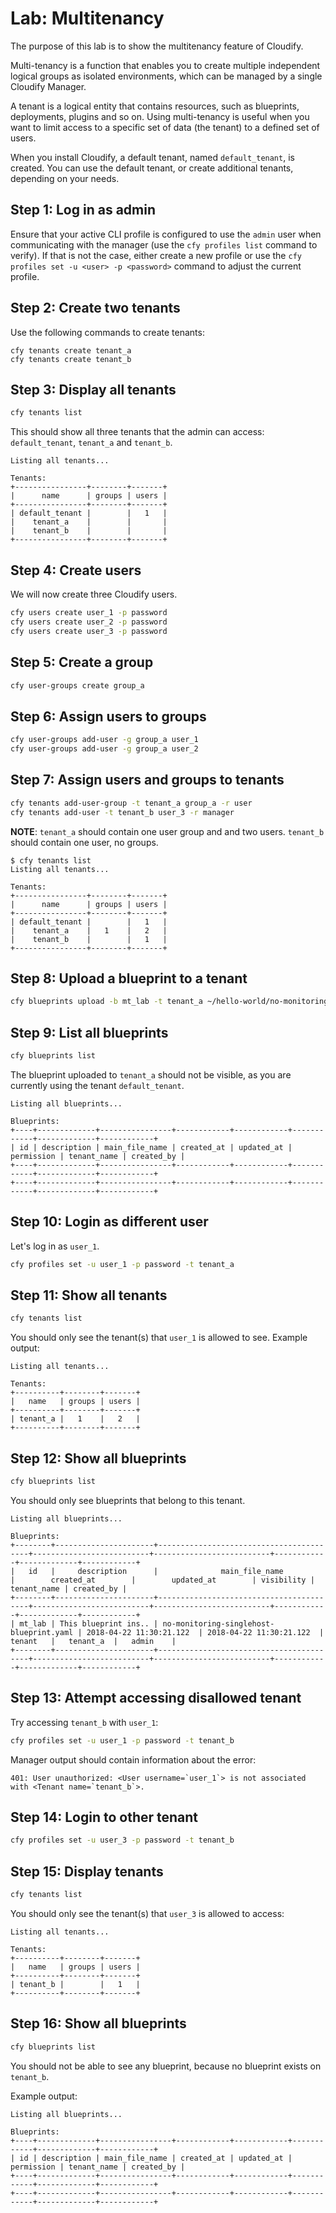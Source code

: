 # Lab: Multitenancy

The purpose of this lab is to show the multitenancy feature of Cloudify.

Multi-tenancy is a function that enables you to create multiple independent logical groups as isolated environments, which can be managed by a single Cloudify Manager.

A tenant is a logical entity that contains resources, such as blueprints, deployments, plugins and so on.
Using multi-tenancy is useful when you want to limit access to a specific set of data (the tenant) to a defined set of users.

When you install Cloudify, a default tenant, named `default_tenant`, is created.
You can use the default tenant, or create additional tenants, depending on your needs.
 
## Step 1: Log in as admin

Ensure that your active CLI profile is configured to use the `admin` user when communicating with the manager (use the
`cfy profiles list` command to verify). If that is not the case, either create a new profile or use the `cfy profiles
set -u <user> -p <password>` command to adjust the current profile.

## Step 2: Create two tenants

Use the following commands to create tenants:

```
cfy tenants create tenant_a 
cfy tenants create tenant_b
```

## Step 3: Display all tenants


```bash
cfy tenants list
```

This should show all three tenants that the admin can access: `default_tenant`, `tenant_a` and `tenant_b`.

```
Listing all tenants...

Tenants:
+----------------+--------+-------+
|      name      | groups | users |
+----------------+--------+-------+
| default_tenant |        |   1   |
|    tenant_a    |        |       |
|    tenant_b    |        |       |
+----------------+--------+-------+
```

## Step 4: Create users

We will now create three Cloudify users.

```bash
cfy users create user_1 -p password 
cfy users create user_2 -p password
cfy users create user_3 -p password
```

## Step 5: Create a group

```bash
cfy user-groups create group_a
```

## Step 6: Assign users to groups

```bash
cfy user-groups add-user -g group_a user_1
cfy user-groups add-user -g group_a user_2
```

## Step 7: Assign users and groups to tenants

```bash
cfy tenants add-user-group -t tenant_a group_a -r user
cfy tenants add-user -t tenant_b user_3 -r manager

```
**NOTE**: `tenant_a` should contain one user group and and two users. `tenant_b` should contain one user, no groups.

```
$ cfy tenants list
Listing all tenants...

Tenants:
+----------------+--------+-------+
|      name      | groups | users |
+----------------+--------+-------+
| default_tenant |        |   1   |
|    tenant_a    |   1    |   2   |
|    tenant_b    |        |   1   |
+----------------+--------+-------+
```

## Step 8: Upload a blueprint to a tenant

```bash
cfy blueprints upload -b mt_lab -t tenant_a ~/hello-world/no-monitoring-singlehost-blueprint.yaml
```

## Step 9: List all blueprints

```bash
cfy blueprints list
```

The blueprint uploaded to `tenant_a` should not be visible, as you are currently using the tenant `default_tenant`.

```
Listing all blueprints...

Blueprints:
+----+-------------+----------------+------------+------------+------------+-------------+------------+
| id | description | main_file_name | created_at | updated_at | permission | tenant_name | created_by |
+----+-------------+----------------+------------+------------+------------+-------------+------------+
+----+-------------+----------------+------------+------------+------------+-------------+------------+
```

## Step 10: Login as different user

Let's log in as `user_1`.

```bash
cfy profiles set -u user_1 -p password -t tenant_a
```

## Step 11: Show all tenants

```bash
cfy tenants list
```

You should only see the tenant(s) that `user_1` is allowed to see.
Example output:

```
Listing all tenants...

Tenants:
+----------+--------+-------+
|   name   | groups | users |
+----------+--------+-------+
| tenant_a |   1    |   2   |
+----------+--------+-------+
```

## Step 12: Show all blueprints

```bash
cfy blueprints list
```

You should only see blueprints that belong to this tenant.

```
Listing all blueprints...

Blueprints:
+--------+----------------------+-----------------------------------------+--------------------------+--------------------------+------------+-------------+------------+
|   id   |     description      |              main_file_name             |        created_at        |        updated_at        | visibility | tenant_name | created_by |
+--------+----------------------+-----------------------------------------+--------------------------+--------------------------+------------+-------------+------------+
| mt_lab | This blueprint ins.. | no-monitoring-singlehost-blueprint.yaml | 2018-04-22 11:30:21.122  | 2018-04-22 11:30:21.122  |   tenant   |   tenant_a  |   admin    |
+--------+----------------------+-----------------------------------------+--------------------------+--------------------------+------------+-------------+------------+
```

## Step 13: Attempt accessing disallowed tenant

Try accessing `tenant_b` with `user_1`:

```bash
cfy profiles set -u user_1 -p password -t tenant_b 
```

Manager output should contain information about the error:
```
401: User unauthorized: <User username=`user_1`> is not associated with <Tenant name=`tenant_b`>.
```

## Step 14: Login to other tenant

```bash
cfy profiles set -u user_3 -p password -t tenant_b
```

## Step 15: Display tenants

```bash
cfy tenants list
```

You should only see the tenant(s) that `user_3` is allowed to access:

```
Listing all tenants...

Tenants:
+----------+--------+-------+
|   name   | groups | users |
+----------+--------+-------+
| tenant_b |        |   1   |
+----------+--------+-------+
```

## Step 16: Show all blueprints
 
```bash
cfy blueprints list
```

You should not be able to see any blueprint, because no blueprint exists on
`tenant_b`.

Example output:

```
Listing all blueprints...

Blueprints:
+----+-------------+----------------+------------+------------+------------+-------------+------------+
| id | description | main_file_name | created_at | updated_at | permission | tenant_name | created_by |
+----+-------------+----------------+------------+------------+------------+-------------+------------+
+----+-------------+----------------+------------+------------+------------+-------------+------------+
```
